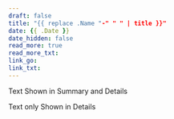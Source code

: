 ```yaml
---
draft: false
title: "{{ replace .Name "-" " " | title }}"
date: {{ .Date }}
date_hidden: false
read_more: true
read_more_txt: 
link_go: 
link_txt: 
---
```

Text Shown in Summary and Details
<!--more-->
Text only Shown in Details